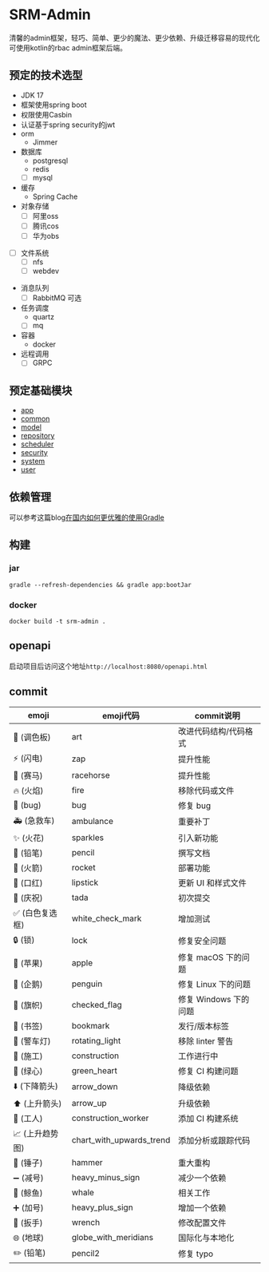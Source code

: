 # SRM-Admin

清馨的admin框架，轻巧、简单、更少的魔法、更少依赖、升级迁移容易的现代化可使用kotlin的rbac admin框架后端。

## 预定的技术选型

- JDK 17
- 框架使用spring boot
- 权限使用Casbin
- 认证基于spring security的jwt
- orm
    - Jimmer
- 数据库
    - postgresql
    - redis
    - [ ] mysql
- 缓存
    - Spring Cache
- 对象存储
    - [ ] 阿里oss
    - [ ] 腾讯cos
    - [ ] 华为obs
- [ ] 文件系统
    - [ ] nfs
    - [ ] webdev
- 消息队列
    - [ ] RabbitMQ 可选
- 任务调度
    - quartz
    - [ ] mq
- 容器
    - docker
- 远程调用
    - [ ] GRPC

## 预定基础模块

- [app](./app/README.md)
- [common](./common/README.md)
- [model](./model/README.md)
- [repository](./repository/README.md)
- [scheduler](./scheduler/README.md)
- [security](./security/README.md)
- [system](./system/README.md)
- [user](./user/README.md)

## 依赖管理

可以参考这篇blog[在国内如何更优雅的使用Gradle](https://blog.kxxnzstdsw.com/posts/how-to-use-gradle-better/)

## 构建

### jar

``` shell
gradle --refresh-dependencies && gradle app:bootJar
```

### docker

```shell
docker build -t srm-admin .
```

## openapi

启动项目后访问这个地址`http://localhost:8080/openapi.html`

## commit

| emoji      | emoji代码                  | commit说明        |
|------------|--------------------------|-----------------|
| 🎨 (调色板)   | art                      | 改进代码结构/代码格式     |
| ⚡️ (闪电)    | zap                      | 提升性能            |
| 🐎 (赛马)    | racehorse                | 	提升性能           |
| 🔥 (火焰)    | fire                     | 移除代码或文件         |
| 🐛 (bug)   | bug                      | 修复 bug          |
| 🚑 (急救车)   | ambulance                | 	重要补丁           |
| ✨ (火花)     | sparkles                 | 引入新功能           |
| 📝 (铅笔)    | pencil                   | 撰写文档            |
| 🚀 (火箭)    | rocket                   | 部署功能            |
| 💄 (口红)    | lipstick                 | 更新 UI 和样式文件     |
| 🎉 (庆祝)    | tada                     | 初次提交            |
| ✅ (白色复选框)  | white_check_mark         | 增加测试            |
| 🔒 (锁)     | lock                     | 修复安全问题          |
| 🍎 (苹果)    | apple                    | 修复 macOS 下的问题   |
| 🐧 (企鹅)    | penguin                  | 修复 Linux 下的问题   |
| 🏁 (旗帜)    | checked_flag             | 修复 Windows 下的问题 |
| 🔖 (书签)    | bookmark                 | 发行/版本标签         |
| 🚨 (警车灯)   | rotating_light           | 移除 linter 警告    |
| 🚧 (施工)    | construction             | 工作进行中           |
| 💚 (绿心)    | green_heart              | 修复 CI 构建问题      |
| ⬇️ (下降箭头)  | arrow_down               | 降级依赖            |
| ⬆️ (上升箭头)  | arrow_up                 | 升级依赖            |
| 👷 (工人)    | construction_worker      | 添加 CI 构建系统      |
| 📈 (上升趋势图) | chart_with_upwards_trend | 添加分析或跟踪代码       |
| 🔨 (锤子)    | hammer                   | 重大重构            |
| ➖ (减号)     | heavy_minus_sign         | 减少一个依赖          |
| 🐳 (鲸鱼)    | whale                    | 相关工作            |
| ➕ (加号)     | heavy_plus_sign          | 增加一个依赖          |
| 🔧 (扳手)    | wrench                   | 修改配置文件          |
| 🌐 (地球)    | globe_with_meridians     | 国际化与本地化         |
| ✏️ (铅笔)    | pencil2                  | 修复 typo         |
